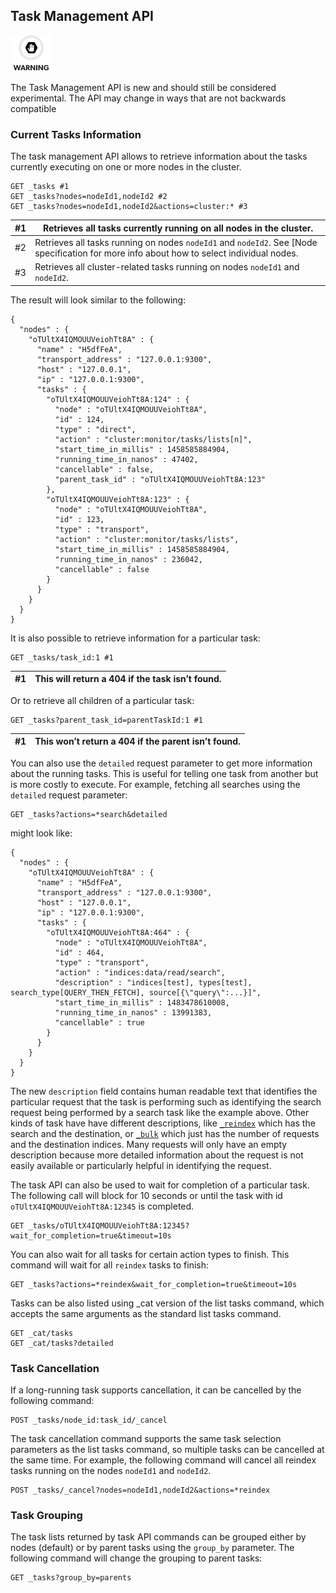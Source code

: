 ## Task Management API

![Warning](images/icons/warning.png)

The Task Management API is new and should still be considered experimental. The API may change in ways that are not backwards compatible 

### Current Tasks Information

The task management API allows to retrieve information about the tasks currently executing on one or more nodes in the cluster.
    
    
    GET _tasks #1
    GET _tasks?nodes=nodeId1,nodeId2 #2
    GET _tasks?nodes=nodeId1,nodeId2&actions=cluster:* #3

#1| Retrieves all tasks currently running on all nodes in the cluster.     
---|---    
#2| Retrieves all tasks running on nodes `nodeId1` and `nodeId2`. See [Node specification for more info about how to select individual nodes.     
#3| Retrieves all cluster-related tasks running on nodes `nodeId1` and `nodeId2`.   
  
The result will look similar to the following:
    
    
    {
      "nodes" : {
        "oTUltX4IQMOUUVeiohTt8A" : {
          "name" : "H5dfFeA",
          "transport_address" : "127.0.0.1:9300",
          "host" : "127.0.0.1",
          "ip" : "127.0.0.1:9300",
          "tasks" : {
            "oTUltX4IQMOUUVeiohTt8A:124" : {
              "node" : "oTUltX4IQMOUUVeiohTt8A",
              "id" : 124,
              "type" : "direct",
              "action" : "cluster:monitor/tasks/lists[n]",
              "start_time_in_millis" : 1458585884904,
              "running_time_in_nanos" : 47402,
              "cancellable" : false,
              "parent_task_id" : "oTUltX4IQMOUUVeiohTt8A:123"
            },
            "oTUltX4IQMOUUVeiohTt8A:123" : {
              "node" : "oTUltX4IQMOUUVeiohTt8A",
              "id" : 123,
              "type" : "transport",
              "action" : "cluster:monitor/tasks/lists",
              "start_time_in_millis" : 1458585884904,
              "running_time_in_nanos" : 236042,
              "cancellable" : false
            }
          }
        }
      }
    }

It is also possible to retrieve information for a particular task:
    
    
    GET _tasks/task_id:1 #1

#1| This will return a 404 if the task isn’t found.     
---|---  
  
Or to retrieve all children of a particular task:
    
    
    GET _tasks?parent_task_id=parentTaskId:1 #1

#1| This won’t return a 404 if the parent isn’t found.     
---|---  
  
You can also use the `detailed` request parameter to get more information about the running tasks. This is useful for telling one task from another but is more costly to execute. For example, fetching all searches using the `detailed` request parameter:
    
    
    GET _tasks?actions=*search&detailed

might look like:
    
    
    {
      "nodes" : {
        "oTUltX4IQMOUUVeiohTt8A" : {
          "name" : "H5dfFeA",
          "transport_address" : "127.0.0.1:9300",
          "host" : "127.0.0.1",
          "ip" : "127.0.0.1:9300",
          "tasks" : {
            "oTUltX4IQMOUUVeiohTt8A:464" : {
              "node" : "oTUltX4IQMOUUVeiohTt8A",
              "id" : 464,
              "type" : "transport",
              "action" : "indices:data/read/search",
              "description" : "indices[test], types[test], search_type[QUERY_THEN_FETCH], source[{\"query\":...}]",
              "start_time_in_millis" : 1483478610008,
              "running_time_in_nanos" : 13991383,
              "cancellable" : true
            }
          }
        }
      }
    }

The new `description` field contains human readable text that identifies the particular request that the task is performing such as identifying the search request being performed by a search task like the example above. Other kinds of task have have different descriptions, like [`_reindex`](docs-reindex.html) which has the search and the destination, or [`_bulk`](docs-bulk.html) which just has the number of requests and the destination indices. Many requests will only have an empty description because more detailed information about the request is not easily available or particularly helpful in identifying the request.

The task API can also be used to wait for completion of a particular task. The following call will block for 10 seconds or until the task with id `oTUltX4IQMOUUVeiohTt8A:12345` is completed.
    
    
    GET _tasks/oTUltX4IQMOUUVeiohTt8A:12345?wait_for_completion=true&timeout=10s

You can also wait for all tasks for certain action types to finish. This command will wait for all `reindex` tasks to finish:
    
    
    GET _tasks?actions=*reindex&wait_for_completion=true&timeout=10s

Tasks can be also listed using \_cat version of the list tasks command, which accepts the same arguments as the standard list tasks command.
    
    
    GET _cat/tasks
    GET _cat/tasks?detailed

### Task Cancellation

If a long-running task supports cancellation, it can be cancelled by the following command:
    
    
    POST _tasks/node_id:task_id/_cancel

The task cancellation command supports the same task selection parameters as the list tasks command, so multiple tasks can be cancelled at the same time. For example, the following command will cancel all reindex tasks running on the nodes `nodeId1` and `nodeId2`.
    
    
    POST _tasks/_cancel?nodes=nodeId1,nodeId2&actions=*reindex

### Task Grouping

The task lists returned by task API commands can be grouped either by nodes (default) or by parent tasks using the `group_by` parameter. The following command will change the grouping to parent tasks:
    
    
    GET _tasks?group_by=parents
